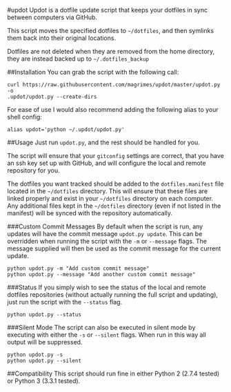 #updot
Updot is a dotfile update script that keeps your dotfiles in sync between
computers via GitHub.

This script moves the specified dotfiles to `~/dotfiles`, and then symlinks
them back into their original locations.

Dotfiles are not deleted when they are removed from the home directory, they
are instead backed up to `~/.dotfiles_backup`

##Installation
You can grab the script with the following call:
```
curl https://raw.githubusercontent.com/magrimes/updot/master/updot.py -o
.updot/updot.py --create-dirs
```

For ease of use I would also recommend adding the following alias to your
shell config:
```
alias updot='python ~/.updot/updot.py'
```

##Usage
Just run `updot.py`, and the rest should be handled for you.

The script will ensure that your `gitconfig` settings are correct, that you
have an ssh key set up with GitHub, and will configure the local and remote
repository for you.

The dotfiles you want tracked should be added to the `dotfiles.manifest` file
located in the `~/dotfiles` directory. This will ensure that these files are
linked properly and exist in your `~/dotfiles` directory on each computer.
Any additional files kept in the `~/dotfiles` directory (even if not listed in
the manifest) will be synced with the repository automatically.

###Custom Commit Messages
By default when the script is run, any updates will have the commit message
`updot.py update`. This can be overridden when running the script with the `-m`
or `--message` flags.  The message supplied will then be used as the commit
message for the current update.
```
python updot.py -m "Add custom commit message"
python updot.py --message "Add another custom commit message"
```

###Status
If you simply wish to see the status of the local and remote dotfiles
repositories (without actually running the full script and updating), 
just run the script with the `--status` flag.
```
python updot.py --status
```

###Silent Mode
The script can also be executed in silent mode by executing with either the
`-s` or `--silent` flags. When run in this way all output will be suppressed.
```
python updot.py -s
python updot.py --silent
```

##Compatibility
This script should run fine in either Python 2 (2.7.4 tested) or 
Python 3 (3.3.1 tested).
